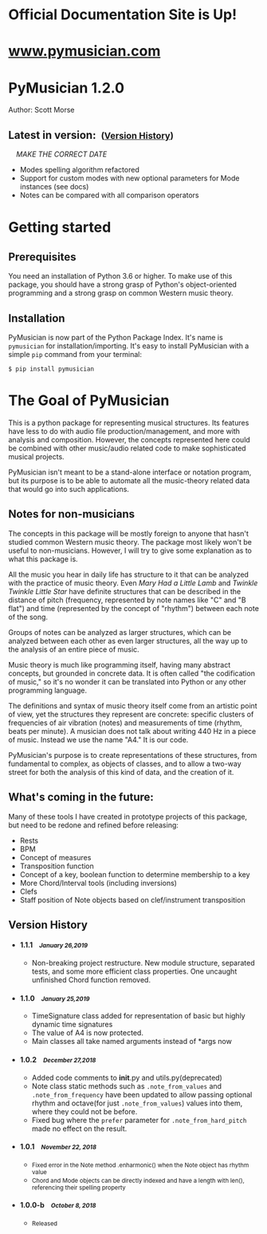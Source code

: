 # Official Documentation Site is Up!
# <a href="http://www.pymusician.com" target="_blank">www.pymusician.com</a>

# PyMusician 1.2.0
Author: Scott Morse

## Latest in version:&nbsp;&nbsp;<small>(<a href="#version-history">Version History</a>)</small>
&nbsp;&nbsp;&nbsp;&nbsp;*MAKE THE CORRECT DATE*

* Modes spelling algorithm refactored
* Support for custom modes with new optional parameters for Mode instances (see docs)
* Notes can be compared with all comparison operators

# Getting started
## Prerequisites
You need an installation of Python 3.6 or higher.  To make use of this package, you should have a strong grasp of Python's object-oriented programming and a strong grasp on common Western music theory.
## Installation
PyMusician is now part of the Python Package Index.  It's name is `pymusician` for installation/importing.  It's easy to install
PyMusician with a simple `pip` command from your terminal:

```
$ pip install pymusician
```

# **The Goal of PyMusician**

This is a python package for representing musical structures.  Its features have less to do with audio file production/management, and more with analysis and composition.  However, the concepts represented here could be combined with other music/audio related code to make sophisticated musical projects.

PyMusician isn't meant to be a stand-alone interface or notation program, but its purpose is to be able to automate all the music-theory related data that would go into such applications.

## Notes for non-musicians

The concepts in this package will be mostly foreign to anyone that hasn't studied common Western music theory.  The package most likely won't be useful to non-musicians.  However, I will try to give some explanation as to what this package is.  

All the music you hear in daily life has structure to it that can be analyzed with the practice of music theory.  Even *Mary Had a Little Lamb* and *Twinkle Twinkle Little Star* have definite structures that can be described in the distance of pitch (frequency, represented by note names like "C" and "B flat") and time (represented by the concept of "rhythm") between each note of the song. 

Groups of notes can be analyzed as larger structures, which can be analyzed between each other as even larger structures, all the way up to the analysis of an entire piece of music.

Music theory is much like programming itself, having many abstract concepts, but grounded in concrete data.  It is often called "the codification of music," so it's no wonder it can be translated into Python or any other programming language.  

The definitions and syntax of music theory itself come from an artistic point of view, yet the structures they represent are concrete: specific clusters of frequencies of air vibration (notes) and measurements of time (rhythm, beats per minute).  A musician does not talk about writing 440 Hz in a piece of music.  Instead we use the name "A4."  It is our code.

PyMusician's purpose is to create representations of these structures, from fundamental to complex, as objects of classes, and to allow a two-way street for both the analysis of this kind of data, and the creation of it.

## What's coming in the future:
Many of these tools I have created in prototype projects of this package, but need to be redone and refined before releasing:
* Rests
* BPM
* Concept of measures
* Transposition function
* Concept of a key, boolean function to determine membership to a key
* More Chord/Interval tools (including inversions)
* Clefs
* Staff position of Note objects based on clef/instrument transposition

## Version History
* #### 1.1.1&nbsp;&nbsp;&nbsp;&nbsp;<small>*January 26,2019*</small>
    * Non-breaking project restructure. New module structure, separated tests, and some more efficient class properties.  One uncaught unfinished Chord function removed.
* #### 1.1.0&nbsp;&nbsp;&nbsp;&nbsp;<small>*January 25,2019*</small>
    * TimeSignature class added for representation of basic but highly dynamic time signatures
    * The value of A4 is now protected.
    * Main classes all take named arguments instead of *args now
* #### 1.0.2&nbsp;&nbsp;&nbsp;&nbsp;<small>*December 27,2018*</small>
    * Added code comments to __init__.py and utils.py(deprecated)
    * Note class static methods such as `.note_from_values` and `.note_from_frequency` have been updated to allow passing optional rhythm and octave(for just `.note_from_values`) values into them, where they could not be before.
    * Fixed bug where the `prefer` parameter for `.note_from_hard_pitch` made no effect on the result.
* #### 1.0.1&nbsp;&nbsp;&nbsp;&nbsp;<small>*November 22, 2018*</small>
    * <small>Fixed error in the Note method .enharmonic() when the Note object has rhythm value
    * Chord and Mode objects can be directly indexed and have a length with len(), referencing their spelling property</small>
* #### 1.0.0-b&nbsp;&nbsp;&nbsp;&nbsp;<small>*October 8, 2018*</small>
    - <small>Released</small>

<br></br>
